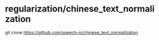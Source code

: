 # regularization/chinese_text_normalization
git clone https://github.com/speech-io/chinese_text_normalization
